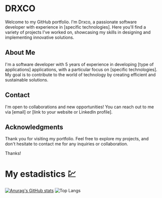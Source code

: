 # DRXCO

Welcome to my GitHub portfolio. I'm Drxco, a passionate software developer with experience in [specific technologies]. Here you'll find a variety of projects I've worked on, showcasing my skills in designing and implementing innovative solutions.

## About Me

I'm a software developer with 5 years of experience in developing [type of applications] applications, with a particular focus on [specific technologies]. My goal is to contribute to the world of technology by creating efficient and sustainable solutions.

## Contact

I'm open to collaborations and new opportunities! You can reach out to me via [email] or [link to your website or LinkedIn profile].

## Acknowledgments

Thank you for visiting my portfolio. Feel free to explore my projects, and don't hesitate to contact me for any inquiries or collaboration.

Thanks!

# My estadistics 💹
[![Anurag's GitHub stats](https://github-readme-stats.vercel.app/api?username=drxcodev&show_icons=true&theme=radical)](https://github.com/anuraghazra/github-readme-stats)
![Top Langs](https://github-readme-stats.vercel.app/api/top-langs/?username=drxcodev&show_progress=true&theme=radical)
